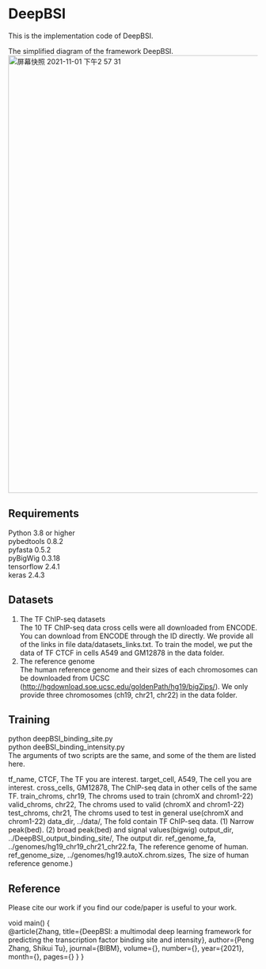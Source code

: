 # DeepBSI

This is the implementation code of DeepBSI.      

The simplified diagram of the framework DeepBSI.
<img width="883" alt="屏幕快照 2021-11-01 下午2 57 31" src="https://user-images.githubusercontent.com/7290698/139633484-b0700273-3367-41f1-8bc7-8a5503667b0c.png">

## Requirements
Python 3.8 or higher  
pybedtools 0.8.2  
pyfasta 0.5.2   
pyBigWig 0.3.18   
tensorflow 2.4.1    
keras 2.4.3  

## Datasets
1. The TF ChIP-seq datasets   
The 10 TF ChIP-seq data cross cells were all downloaded from ENCODE. You can download from ENCODE through the ID directly. We provide all of the links in file data/datasets_links.txt. To train the model, we put the data of TF CTCF in cells A549 and GM12878 in the data folder.
2. The reference genome     
The human reference genome and their sizes of each chromosomes can be downloaded from UCSC (http://hgdownload.soe.ucsc.edu/goldenPath/hg19/bigZips/). We only provide three chromosomes (ch19, chr21, chr22) in the data folder.

## Training
python deepBSI_binding_site.py    
python deeBSI_binding_intensity.py    
The arguments of two scripts are the same, and some of the them are listed here.

tf_name, CTCF, The TF you are interest.
target_cell, A549, The cell you are interest.
cross_cells, GM12878, The ChIP-seq data in other cells of the same TF.
train_chroms, chr19, The chroms used to train (chromX and chrom1-22)
valid_chroms, chr22, The chroms used to valid (chromX and chrom1-22)
test_chroms, chr21, The chroms used to test in general use(chromX and chrom1-22)
data_dir, ../data/, The fold contain TF ChIP-seq data. (1) Narrow peak(bed). (2) broad peak(bed) and signal values(bigwig)
output_dir, ../DeepBSI_output_binding_site/, The output dir.
ref_genome_fa, ../genomes/hg19_chr19_chr21_chr22.fa, The reference genome of human.
ref_genome_size, ../genomes/hg19.autoX.chrom.sizes, The size of human reference genome.)


## Reference
Please cite our work if you find our code/paper is useful to your work.

void main()
{   
@article{Zhang, 
title={DeepBSI: a multimodal deep learning framework for predicting the transcription factor binding site and intensity}, 
author={Peng Zhang, Shikui Tu}, 
journal={BIBM}, 
volume={}, 
number={}, 
year={2021}, 
month={}, 
pages={} 
}
}



